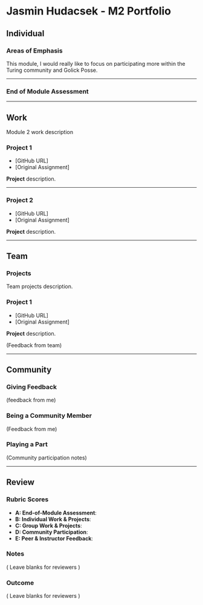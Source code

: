 # Jasmin Hudacsek - M2 Portfolio
## Individual

### Areas of Emphasis

This module, I would really like to focus on participating more within the Turing community and Golick Posse. 

---

### End of Module Assessment



---

## Work

Module 2 work description

### Project 1

* [GitHub URL]
* [Original Assignment]

__Project__ description.

---

### Project 2

* [GitHub URL]
* [Original Assignment]

__Project__ description.

---

## Team

### Projects

Team projects description.

### Project 1

* [GitHub URL]
* [Original Assignment]

__Project__ description.

(Feedback from team)

---

## Community

### Giving Feedback

(feedback from me)

### Being a Community Member

(Feedback from me)

### Playing a Part

(Community participation notes)

---

## Review

### Rubric Scores

* **A: End-of-Module Assessment**:
* **B: Individual Work & Projects**:
* **C: Group Work & Projects**:
* **D: Community Participation**:
* **E: Peer & Instructor Feedback**:

### Notes

( Leave blanks for reviewers )

### Outcome

( Leave blanks for reviewers )
